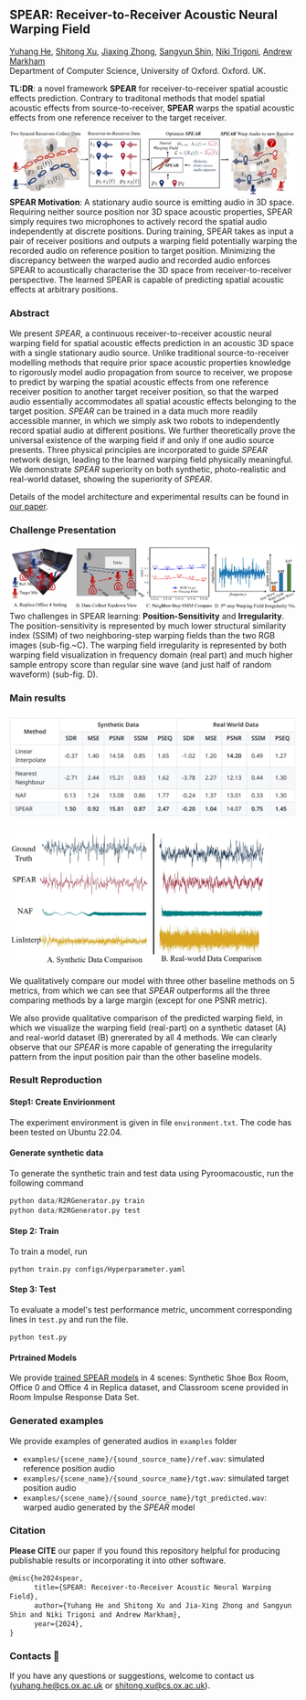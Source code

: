 ## SPEAR: Receiver-to-Receiver Acoustic Neural Warping Field

[Yuhang He](https://yuhanghe01.github.io/),
[Shitong Xu](https://github.com/xu-shitong),
[Jiaxing Zhong](https://www.cs.ox.ac.uk/people/jiaxing.zhong/),
[Sangyun Shin](https://www.cs.ox.ac.uk/people/sangyun.shin/),
[Niki Trigoni](https://www.cs.ox.ac.uk/people/niki.trigoni/),
[Andrew Markham](https://www.cs.ox.ac.uk/people/andrew.markham/)<br>
Department of Computer Science, University of Oxford. Oxford. UK.

**TL:DR**: a novel framework **SPEAR** for receiver-to-receiver spatial acoustic effects prediction. Contrary to traditonal methods that model spatial acoustic effects from source-to-receiver, **SPEAR** warps the spatial acoustic effects from one reference receiver to the target receiver.

<a href="https://arxiv.org/abs/2406.11006"><img src=res/SPEAR_mot.jpg></a>
**SPEAR Motivation**: A stationary audio source is emitting audio in 3D space. Requiring neither source position nor 3D space acoustic properties, SPEAR simply requires two microphones to actively record the spatial audio independently at discrete positions. During training, SPEAR takes as input a pair of receiver positions and outputs a warping field potentially warping the recorded audio on reference position to target position. Minimizing the discrepancy between the warped audio and recorded audio enforces SPEAR to acoustically characterise the 3D space from receiver-to-receiver perspective. The learned SPEAR is capable of predicting spatial acoustic effects at arbitrary positions.

### Abstract 
We present *SPEAR*, a continuous receiver-to-receiver acoustic neural warping field for spatial acoustic effects prediction in an acoustic 3D space with a single stationary audio source. Unlike traditional source-to-receiver modelling methods that require prior space acoustic properties knowledge to rigorously model audio propagation from source to receiver, we propose to predict by warping the spatial acoustic effects from one reference receiver position to another target receiver position, so that the warped audio essentially accommodates all spatial acoustic effects belonging to the target position. *SPEAR* can be trained in a data much more readily accessible manner, in which we simply ask two robots to independently record spatial audio at different positions. We further theoretically prove the universal existence of the warping field if and only if one audio source presents. Three physical principles are incorporated to guide *SPEAR* network design, leading to the learned warping field physically meaningful. We demonstrate *SPEAR* superiority on both synthetic, photo-realistic and real-world dataset, showing the superiority of *SPEAR*.

Details of the model architecture and experimental results can be found in [our paper](https://arxiv.org/abs/2406.11006).

### Challenge Presentation
<img src=res/warpfield_irregu_vis_v2.jpg></a>
Two challenges in SPEAR learning: **Position-Sensitivity** and **Irregularity**. The position-sensitivity is represented by much lower structural similarity index (SSIM) of two neighboring-step warping fields than the two RGB images (sub-fig.~C). The warping field irregularity is represented by both warping field visualization in frequency domain (real part) and much higher sample entropy score than regular sine wave (and just half of random waveform) (sub-fig. D).

### Main results
<p float="middle">
  <img src="res/MainResultTable.png" width="500" />
  <img src="res/warpfield_vis.jpg" width="450" /> 
</p>

We qualitatively compare our model with three other baseline methods on 5 metrics, from which we can see that *SPEAR* outperforms all the three comparing methods by a large margin (except for one PSNR metric). 

We also provide qualitative comparison of the predicted warping field, in which we visualize the warping field (real-part) on a synthetic dataset (A) and real-world dataset (B) gnererated by all 4 methods. We can clearly observe that our *SPEAR* is more capable of generating the irregularity pattern from the input position pair than the other baseline models. 

### Result Reproduction

#### Step1: Create Envirionment
The experiment environment is given in file `environment.txt`. The code has been tested on Ubuntu 22.04.

#### Generate synthetic data
To generate the synthetic train and test data using Pyroomacoustic, run the following command

```python
python data/R2RGenerator.py train
python data/R2RGenerator.py test
```

#### Step 2: Train
To train a model, run 
```shell
python train.py configs/Hyperparameter.yaml
```

#### Step 3: Test
To evaluate a model's test performance metric, uncomment corresponding lines in `test.py` and run the file. 
```shell
python test.py
```

#### Prtrained Models
We provide [trained SPEAR models](https://drive.google.com/drive/folders/1NGhwLEprhPiHWhrJbbYsSx9ne6frUZUe?usp=sharing) in 4 scenes: Synthetic Shoe Box Room, Office 0 and Office 4 in Replica dataset, and Classroom scene provided in Room Impulse Response Data Set.


### Generated examples
We provide examples of generated audios in `examples` folder
- `examples/{scene_name}/{sound_source_name}/ref.wav`: simulated reference position audio
- `examples/{scene_name}/{sound_source_name}/tgt.wav`: simulated target position audio
- `examples/{scene_name}/{sound_source_name}/tgt_predicted.wav`: warped audio generated by the *SPEAR* model


### Citation

**Please CITE** our paper if you found this repository helpful for producing publishable results or incorporating it into other software.
```bibtext
@misc{he2024spear,
      title={SPEAR: Receiver-to-Receiver Acoustic Neural Warping Field}, 
      author={Yuhang He and Shitong Xu and Jia-Xing Zhong and Sangyun Shin and Niki Trigoni and Andrew Markham},
      year={2024},
}
```

<!-- ## Acknowledgements :clap:
todo -->

### Contacts :email:
If you have any questions or suggestions, welcome to contact us (yuhang.he@cs.ox.ac.uk or shitong.xu@cs.ox.ac.uk).
